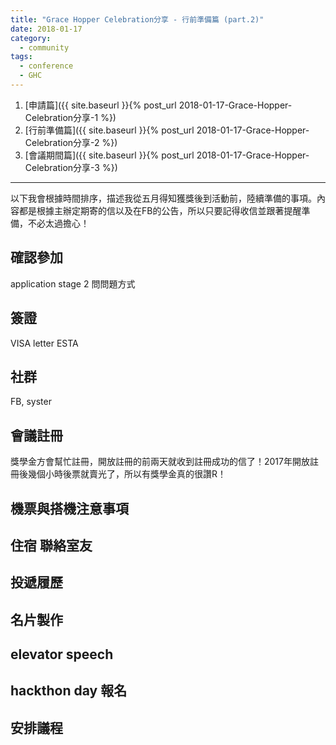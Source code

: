 ```yaml
---
title: "Grace Hopper Celebration分享 - 行前準備篇 (part.2)"
date: 2018-01-17
category: 
  - community
tags: 
  - conference
  - GHC
---
```


1. [申請篇]({{ site.baseurl }}{% post_url 2018-01-17-Grace-Hopper-Celebration分享-1 %})
2. [行前準備篇]({{ site.baseurl }}{% post_url 2018-01-17-Grace-Hopper-Celebration分享-2 %})
3. [會議期間篇]({{ site.baseurl }}{% post_url 2018-01-17-Grace-Hopper-Celebration分享-3 %})

---

以下我會根據時間排序，描述我從五月得知獲獎後到活動前，陸續準備的事項。內容都是根據主辦定期寄的信以及在FB的公告，所以只要記得收信並跟著提醒準備，不必太過擔心！

## 確認參加

application stage 2
問問題方式

## 簽證

VISA letter
ESTA

## 社群

FB, syster


## 會議註冊

獎學金方會幫忙註冊，開放註冊的前兩天就收到註冊成功的信了！2017年開放註冊後幾個小時後票就賣光了，所以有獎學金真的很讚R！

## 機票與搭機注意事項

## 住宿 聯絡室友

## 投遞履歷

## 名片製作

## elevator speech

## hackthon day 報名

## 安排議程
